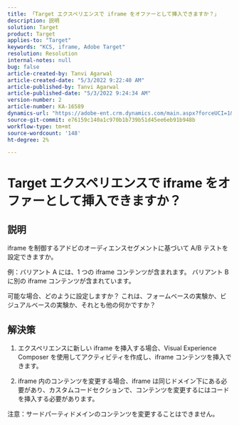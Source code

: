 ```yaml
---
title: 「Target エクスペリエンスで iframe をオファーとして挿入できますか？」
description: 説明
solution: Target
product: Target
applies-to: "Target"
keywords: "KCS, iframe, Adobe Target"
resolution: Resolution
internal-notes: null
bug: false
article-created-by: Tanvi Agarwal
article-created-date: "5/3/2022 9:22:40 AM"
article-published-by: Tanvi Agarwal
article-published-date: "5/3/2022 9:24:34 AM"
version-number: 2
article-number: KA-16589
dynamics-url: "https://adobe-ent.crm.dynamics.com/main.aspx?forceUCI=1&pagetype=entityrecord&etn=knowledgearticle&id=1975388e-c2ca-ec11-a7b5-6045bd00dca1"
source-git-commit: e76159c140a1c970b1b739b51d45ee6eb91b948b
workflow-type: tm+mt
source-wordcount: '148'
ht-degree: 2%

---
```


# Target エクスペリエンスで iframe をオファーとして挿入できますか？

## 説明


iframe を制御するアドビのオーディエンスセグメントに基づいて A/B テストを設定できますか。



例：バリアント A には、1 つの iframe コンテンツが含まれます。 バリアント B に別の iframe コンテンツが含まれています。

可能な場合、どのように設定しますか？ これは、フォームベースの実験か、ビジュアルベースの実験か、それとも他の何かですか？


## 解決策


1. エクスペリエンスに新しい iframe を挿入する場合、Visual Experience Composer を使用してアクティビティを作成し、iframe コンテンツを挿入できます。

2. iframe 内のコンテンツを変更する場合、iframe は同じドメイン下にある必要があり、カスタムコードセクションで、コンテンツを変更するにはコードを挿入する必要があります。



注意：サードパーティドメインのコンテンツを変更することはできません。
